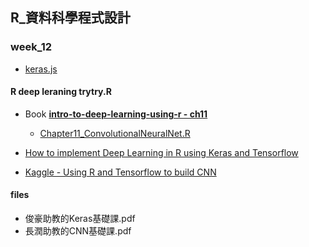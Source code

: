 ## R_資料科學程式設計

### week_12

- [keras.js ](https://transcranial.github.io/keras-js/)


#### R deep leraning trytry.R

- Book **[intro-to-deep-learning-using-r - ch11](https://github.com/rohanchikorde/Data-Science-books/blob/master/Deep_Learning%20Books/Introduction%20to%20Deep%20Learning%20Using%20R.pdf)**
  - [Chapter11_ConvolutionalNeuralNet.R](https://github.com/Apress/intro-to-deep-learning-using-r/blob/master/9781484227336/IntroToDeepLearningCode/Chapter11_ConvolutionalNeuralNet.R)

- [How to implement Deep Learning in R using Keras and Tensorflow](https://towardsdatascience.com/how-to-implement-deep-learning-in-r-using-keras-and-tensorflow-82d135ae4889)
- [Kaggle - Using R and Tensorflow to build CNN](https://www.kaggle.com/cd12631/using-r-and-tensorflow-to-build-cnn/notebook)


#### files

- 俊豪助教的Keras基礎課.pdf
- 長潤助教的CNN基礎課.pdf


